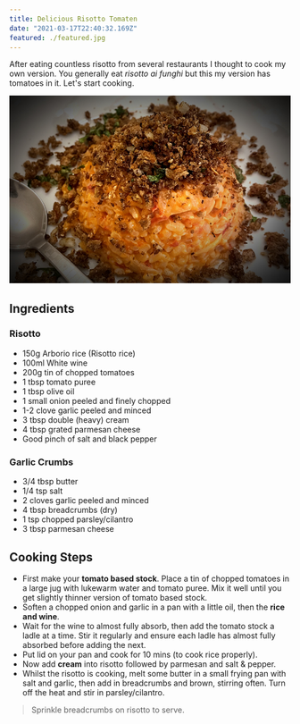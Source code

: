```yaml
---
title: Delicious Risotto Tomaten
date: "2021-03-17T22:40:32.169Z"
featured: ./featured.jpg
---
```

After eating countless risotto from several restaurants I thought to cook my own version. You generally eat *risotto ai funghi* but this my version has tomatoes in it. Let's start cooking.

![Recipe risotto tomaten](./final-recipe.jpg)

## Ingredients

### Risotto
- 150g Arborio rice (Risotto rice)
- 100ml White wine
- 200g tin of chopped tomatoes
- 1 tbsp tomato puree
- 1 tbsp olive oil
- 1 small onion peeled and finely chopped
- 1-2 clove garlic peeled and minced
- 3 tbsp double (heavy) cream
- 4 tbsp grated parmesan cheese
- Good pinch of salt and black pepper

### Garlic Crumbs
- 3/4 tbsp butter
- 1/4 tsp salt
- 2 cloves garlic peeled and minced
- 4 tbsp breadcrumbs (dry)
- 1 tsp chopped parsley/cilantro
- 3 tbsp parmesan cheese

## Cooking Steps
- First make your **tomato based stock**. Place a tin of chopped tomatoes in a large jug with lukewarm water and tomato puree. Mix it well until you get slightly thinner version of tomato based stock.
- Soften a chopped onion and garlic in a pan with a little oil, then the **rice and wine**.
- Wait for the wine to almost fully absorb, then add the tomato stock a ladle at a time. Stir it regularly and ensure each ladle has almost fully absorbed before adding the next.
- Put lid on your pan and cook for 10 mins (to cook rice properly).
- Now add **cream** into risotto followed by parmesan and salt & pepper.
- Whilst the risotto is cooking, melt some butter in a small frying pan with salt and garlic, then add in breadcrumbs and brown, stirring often. Turn off the heat and stir in parsley/cilantro.

> Sprinkle breadcrumbs on risotto to serve.
